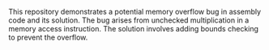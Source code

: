 This repository demonstrates a potential memory overflow bug in assembly code and its solution. The bug arises from unchecked multiplication in a memory access instruction. The solution involves adding bounds checking to prevent the overflow.